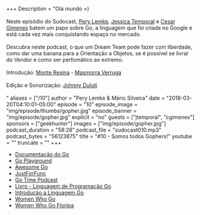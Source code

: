 +++
Description = "Olá mundo =)<br/><br/> Neste episódio do Sudocast, [Pery Lemke](https://www.twitter.com/perylemke), [Jessica Temporal](https://www.twitter.com/jesstemporal) e [Cesar Gimenes](https://twitter.com/crgimenes) batem um papo sobre Go, a linguagem que foi criada no Google e está cada vez mais conquistando espaço no mercado.<br/><br/> Descubra neste podcast, o que um Dream Team pode fazer com liberdade, como dar uma banana para a Orientação a Objetos, se é possível se livrar do Vendor e como ser perfomático ao extremo.<br/><br/> Introdução: [Monte Resina](https://www.facebook.com/monteresina/) - [Masmorra Verruga](https://www.youtube.com/watch?v=lpdzkD-HPBM)<br/><br/> Edição e Sonorização: [Johnny Duluti](https://www.youtube.com/ferraduravideo)<br/><br/>"
aliases = ["/10"]
author = "Pery Lemke & Mário Silveira"
date = "2018-03-20T04:10:01-05:00"
episode = "10"
episode_image = "img/episode/thumbs/gopher.jpg"
episode_banner = "img/episode/gopher.jpg"
explicit = "no"
guests = ["jtemporal", "cgimenes"]
sponsors = ["geekhunter"]
images = ["img/episode/gopher.jpg"]
podcast_duration = "58:28"
podcast_file = "sudocast010.mp3"
podcast_bytes = "56123875"
title = "#10 - Somos todos Gophers!"
youtube = ""
truncate = ""
+++
* [Documentação do Go](http://www.golangbr.org/doc/)
* [Go Playground](http://www.golangbr.org/doc/)
* [Awesome Go](https://github.com/avelino/awesome-go)
* [JustForFunc](https://www.youtube.com/channel/UC_BzFbxG2za3bp5NRRRXJSw)
* [Go Time Podcast](https://changelog.com/gotime)
* [Livro - Linguagem de Programação Go](https://www.amazon.com.br/Linguagem-Programa%C3%A7%C3%A3o-Go-Alan-Donovan/dp/8575225464?tag=goog0ef-20&smid=A1ZZFT5FULY4LN&ascsubtag=4a05a173-0491-4061-b885-ccfae87d8033)
* [Introdução a Linguagem Go](https://novatec.com.br/livros/introducao-linguagem-go/)
* [Women Who Go](https://www.womenwhogo.org/)
* [Women Who Go Floripa](https://www.meetup.com/pt-BR/Women-Who-Go-Floripa/)
